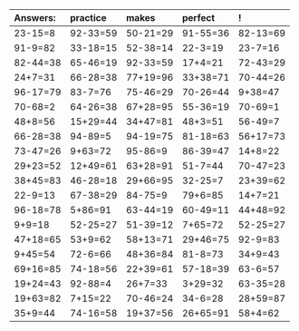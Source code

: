 | Answers: | practice | makes | perfect | ! |
| :--- | :--- | :--- | :--- | :--- |
| 23-15=8 | 92-33=59 | 50-21=29 | 91-55=36 | 82-13=69 | 
| 91-9=82 | 33-18=15 | 52-38=14 | 22-3=19 | 23-7=16 | 
| 82-44=38 | 65-46=19 | 92-33=59 | 17+4=21 | 72-43=29 | 
| 24+7=31 | 66-28=38 | 77+19=96 | 33+38=71 | 70-44=26 | 
| 96-17=79 | 83-7=76 | 75-46=29 | 70-26=44 | 9+38=47 | 
| 70-68=2 | 64-26=38 | 67+28=95 | 55-36=19 | 70-69=1 | 
| 48+8=56 | 15+29=44 | 34+47=81 | 48+3=51 | 56-49=7 | 
| 66-28=38 | 94-89=5 | 94-19=75 | 81-18=63 | 56+17=73 | 
| 73-47=26 | 9+63=72 | 95-86=9 | 86-39=47 | 14+8=22 | 
| 29+23=52 | 12+49=61 | 63+28=91 | 51-7=44 | 70-47=23 | 
| 38+45=83 | 46-28=18 | 29+66=95 | 32-25=7 | 23+39=62 | 
| 22-9=13 | 67-38=29 | 84-75=9 | 79+6=85 | 14+7=21 | 
| 96-18=78 | 5+86=91 | 63-44=19 | 60-49=11 | 44+48=92 | 
| 9+9=18 | 52-25=27 | 51-39=12 | 7+65=72 | 52-25=27 | 
| 47+18=65 | 53+9=62 | 58+13=71 | 29+46=75 | 92-9=83 | 
| 9+45=54 | 72-6=66 | 48+36=84 | 81-8=73 | 34+9=43 | 
| 69+16=85 | 74-18=56 | 22+39=61 | 57-18=39 | 63-6=57 | 
| 19+24=43 | 92-88=4 | 26+7=33 | 3+29=32 | 63-35=28 | 
| 19+63=82 | 7+15=22 | 70-46=24 | 34-6=28 | 28+59=87 | 
| 35+9=44 | 74-16=58 | 19+37=56 | 26+65=91 | 58+4=62 | 
